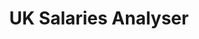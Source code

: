 ---
title: "UK Salaries Analyser"
excerpt: "Salaries insight for job seekers<br/><img src='/images/ukSalaries.png'>"
collection: portfolio
---